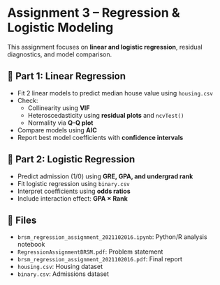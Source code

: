 # Assignment 3 – Regression & Logistic Modeling

This assignment focuses on **linear and logistic regression**, residual diagnostics, and model comparison.

## 📌 Part 1: Linear Regression

- Fit 2 linear models to predict median house value using `housing.csv`
- Check:
  - Collinearity using **VIF**
  - Heteroscedasticity using **residual plots** and `ncvTest()`
  - Normality via **Q-Q plot**
- Compare models using **AIC**
- Report best model coefficients with **confidence intervals**

## 📌 Part 2: Logistic Regression

- Predict admission (1/0) using **GRE, GPA, and undergrad rank**
- Fit logistic regression using `binary.csv`
- Interpret coefficients using **odds ratios**
- Include interaction effect: **GPA × Rank**

## 📁 Files

- `brsm_regression_assignment_2021102016.ipynb`: Python/R analysis notebook
- `RegressionAssignmentBRSM.pdf`: Problem statement
- `brsm_regression_assignment_2021102016.pdf`: Final report
- `housing.csv`: Housing dataset
- `binary.csv`: Admissions dataset
